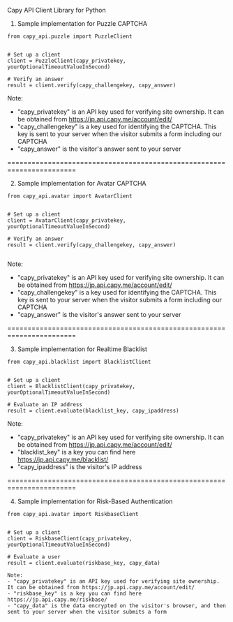 Capy API Client Library for Python


1. Sample implementation for Puzzle CAPTCHA

```
from capy_api.puzzle import PuzzleClient


# Set up a client
client = PuzzleClient(capy_privatekey, yourOptionalTimeoutValueInSecond)

# Verify an answer
result = client.verify(capy_challengekey, capy_answer)
```

Note:
- "capy_privatekey" is an API key used for verifying site ownership. It can be obtained from https://jp.api.capy.me/account/edit/
- "capy_challengekey" is a key used for identifying the CAPTCHA. This key is sent to your server when the visitor submits a form including our CAPTCHA
- "capy_answer" is the visitor's answer sent to your server


=======================================================================


2. Sample implementation for Avatar CAPTCHA

```
from capy_api.avatar import AvatarClient


# Set up a client
client = AvatarClient(capy_privatekey, yourOptionalTimeoutValueInSecond)

# Verify an answer
result = client.verify(capy_challengekey, capy_answer)


```

Note:
- "capy_privatekey" is an API key used for verifying site ownership. It can be obtained from https://jp.api.capy.me/account/edit/
- "capy_challengekey" is a key used for identifying the CAPTCHA. This key is sent to your server when the visitor submits a form including our CAPTCHA
- "capy_answer" is the visitor's answer sent to your server


=======================================================================


3. Sample implementation for Realtime Blacklist

```
from capy_api.blacklist import BlacklistClient


# Set up a client
client = BlacklistClient(capy_privatekey, yourOptionalTimeoutValueInSecond)

# Evaluate an IP address
result = client.evaluate(blacklist_key, capy_ipaddress)
```

Note:
- "capy_privatekey" is an API key used for verifying site ownership. It can be obtained from https://jp.api.capy.me/account/edit/
- "blacklist_key" is a key you can find here https://jp.api.capy.me/blacklist/
- "capy_ipaddress" is the visitor's IP address


=======================================================================


4. Sample implementation for Risk-Based Authentication


```
from capy_api.avatar import RiskbaseClient


# Set up a client
client = RiskbaseClient(capy_privatekey, yourOptionalTimeoutValueInSecond)

# Evaluate a user
result = client.evaluate(riskbase_key, capy_data)

Note:
- "capy_privatekey" is an API key used for verifying site ownership. It can be obtained from https://jp.api.capy.me/account/edit/
- "riskbase_key" is a key you can find here https://jp.api.capy.me/riskbase/
- "capy_data" is the data encrypted on the visitor's browser, and then sent to your server when the visitor submits a form
``` 
